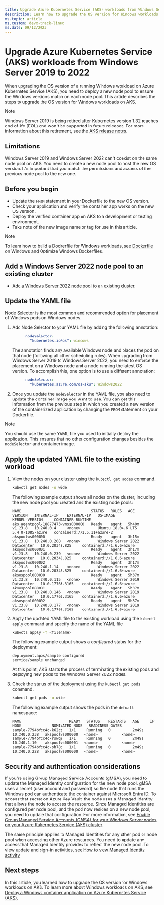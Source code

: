 ```yaml
---
title: Upgrade Azure Kubernetes Service (AKS) workloads from Windows Server 2019 to 2022
description: Learn how to upgrade the OS version for Windows workloads on Azure Kubernetes Service (AKS).
ms.topic: article
ms.custom: devx-track-linux
ms.date: 09/12/2023
---
```


# Upgrade Azure Kubernetes Service (AKS) workloads from Windows Server 2019 to 2022

When upgrading the OS version of a running Windows workload on Azure Kubernetes Service (AKS), you need to deploy a new node pool to ensure the Windows versions match on each node pool. This article describes the steps to upgrade the OS version for Windows workloads on AKS.

> [!NOTE]
> Windows Server 2019 is being retired after Kubernetes version 1.32 reaches end of life (EOL) and won't be supported in future releases. For more information about this retirement, see the [AKS release notes][aks-release-notes].

## Limitations

Windows Server 2019 and Windows Server 2022 can't coexist on the same node pool on AKS. You need to create a new node pool to host the new OS version. It's important that you match the permissions and access of the previous node pool to the new one.

## Before you begin

- Update the `FROM` statement in your Dockerfile to the new OS version.
- Check your application and verify the container app works on the new OS version.
- Deploy the verified container app on AKS to a development or testing environment.
- Take note of the new image name or tag for use in this article.

> [!NOTE]
> To learn how to build a Dockerfile for Windows workloads, see [Dockerfile on Windows](/virtualization/windowscontainers/manage-docker/manage-windows-dockerfile) and [Optimize Windows Dockerfiles](/virtualization/windowscontainers/manage-docker/optimize-windows-dockerfile).

## Add a Windows Server 2022 node pool to an existing cluster

- [Add a Windows Server 2022 node pool](./learn/quick-windows-container-deploy-cli.md) to an existing cluster.

## Update the YAML file

Node Selector is the most common and recommended option for placement of Windows pods on Windows nodes.

1. Add Node Selector to your YAML file by adding the following annotation:

    ```yaml
          nodeSelector:
            "kubernetes.io/os": windows
    ```

    The annotation finds any available Windows node and places the pod on that node (following all other scheduling rules). When upgrading from Windows Server 2019 to Windows Server 2022, you need to enforce the placement on a Windows node and a node running the latest OS version. To accomplish this, one option is to use a different annotation:

    ```yaml
          nodeSelector:
            "kubernetes.azure.com/os-sku": Windows2022
    ```

2. Once you update the `nodeSelector` in the YAML file, you also need to update the container image you want to use. You can get this information from the previous step in which you created a new version of the containerized application by changing the `FROM` statement on your Dockerfile.

> [!NOTE]
> You should use the same YAML file you used to initially deploy the application. This ensures that no other configuration changes besides the `nodeSelector` and container image.

## Apply the updated YAML file to the existing workload

1. View the nodes on your cluster using the `kubectl get nodes` command.

    ```bash
    kubectl get nodes -o wide
    ```

    The following example output shows all nodes on the cluster, including the new node pool you created and the existing node pools:

    ```output
    NAME                                STATUS   ROLES   AGE     VERSION   INTERNAL-IP    EXTERNAL-IP   OS-IMAGE                         KERNEL-VERSION     CONTAINER-RUNTIME
    aks-agentpool-18877473-vmss000000   Ready    agent   5h40m   v1.23.8   10.240.0.4     <none>        Ubuntu 18.04.6 LTS               5.4.0-1085-azure   containerd://1.5.11+azure-2
    akspoolws000000                     Ready    agent   3h15m   v1.23.8   10.240.0.208   <none>        Windows Server 2022 Datacenter   10.0.20348.825     containerd://1.6.6+azure
    akspoolws000001                     Ready    agent   3h17m   v1.23.8   10.240.0.239   <none>        Windows Server 2022 Datacenter   10.0.20348.825     containerd://1.6.6+azure
    akspoolws000002                     Ready    agent   3h17m   v1.23.8   10.240.1.14    <none>        Windows Server 2022 Datacenter   10.0.20348.825     containerd://1.6.6+azure
    akswspool000000                     Ready    agent   5h37m   v1.23.8   10.240.0.115   <none>        Windows Server 2019 Datacenter   10.0.17763.3165    containerd://1.6.6+azure
    akswspool000001                     Ready    agent   5h37m   v1.23.8   10.240.0.146   <none>        Windows Server 2019 Datacenter   10.0.17763.3165    containerd://1.6.6+azure
    akswspool000002                     Ready    agent   5h37m   v1.23.8   10.240.0.177   <none>        Windows Server 2019 Datacenter   10.0.17763.3165    containerd://1.6.6+azure
    ```

2. Apply the updated YAML file to the existing workload using the `kubectl apply` command and specify the name of the YAML file.

    ```bash
    kubectl apply -f <filename>
    ```

    The following example output shows a *configured* status for the deployment:

    ```output
    deployment.apps/sample configured
    service/sample unchanged
    ```

    At this point, AKS starts the process of terminating the existing pods and deploying new pods to the Windows Server 2022 nodes.

3. Check the status of the deployment using the `kubectl get pods` command.

    ```bash
    kubectl get pods -o wide
    ```

    The following example output shows the pods in the `defualt` namespace:

    ```output
    NAME                      READY   STATUS    RESTARTS   AGE     IP             NODE              NOMINATED NODE   READINESS GATES
    sample-7794bfcc4c-k62cq   1/1     Running   0          2m49s   10.240.0.238   akspoolws000000   <none>           <none>
    sample-7794bfcc4c-rswq9   1/1     Running   0          2m49s   10.240.1.10    akspoolws000001   <none>           <none>
    sample-7794bfcc4c-sh78c   1/1     Running   0          2m49s   10.240.0.228   akspoolws000000   <none>           <none>
    ```

## Security and authentication considerations

If you're using Group Managed Service Accounts (gMSA), you need to update the Managed Identity configuration for the new node pool. gMSA uses a secret (user account and password) so the node that runs the Windows pod can authenticate the container against Microsoft Entra ID. To access that secret on Azure Key Vault, the node uses a Managed Identity that allows the node to access the resource. Since Managed Identities are configured per node pool, and the pod now resides on a new node pool, you need to update that configuration. For more information, see [Enable Group Managed Service Accounts (GMSA) for your Windows Server nodes on your Azure Kubernetes Service (AKS) cluster](./use-group-managed-service-accounts.md).

The same principle applies to Managed Identities for any other pod or node pool when accessing other Azure resources. You need to update any access that Managed Identity provides to reflect the new node pool. To view update and sign-in activities, see [How to view Managed Identity activity](../active-directory/managed-identities-azure-resources/how-to-view-managed-identity-activity.md).

## Next steps

In this article, you learned how to upgrade the OS version for Windows workloads on AKS. To learn more about Windows workloads on AKS, see [Deploy a Windows container application on Azure Kubernetes Service (AKS)](./learn/quick-windows-container-deploy-cli.md).

<!-- LINKS - External -->
[aks-release-notes]: https://github.com/Azure/AKS/releases
